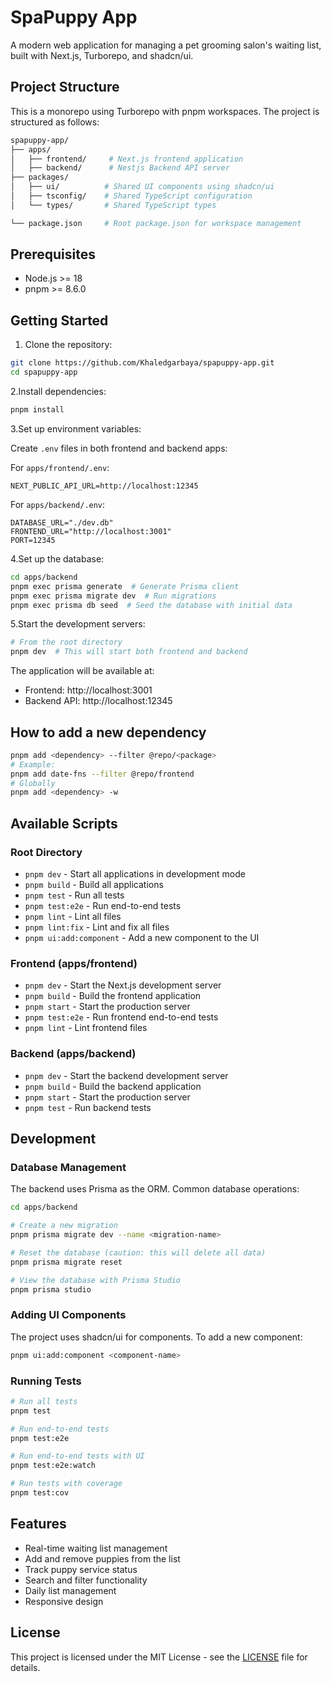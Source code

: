# SpaPuppy App

A modern web application for managing a pet grooming salon's waiting list, built with Next.js, Turborepo, and shadcn/ui.

## Project Structure

This is a monorepo using Turborepo with pnpm workspaces. The project is structured as follows:

```sh
spapuppy-app/
├── apps/
│   ├── frontend/     # Next.js frontend application
│   ├── backend/      # Nestjs Backend API server
├── packages/
│   ├── ui/          # Shared UI components using shadcn/ui
│   ├── tsconfig/    # Shared TypeScript configuration
│   └── types/       # Shared TypeScript types

└── package.json     # Root package.json for workspace management
```

## Prerequisites

- Node.js >= 18
- pnpm >= 8.6.0

## Getting Started

1. Clone the repository:

```bash
git clone https://github.com/Khaledgarbaya/spapuppy-app.git
cd spapuppy-app
```

2.Install dependencies:

```bash
pnpm install
```

3.Set up environment variables:

Create `.env` files in both frontend and backend apps:

For `apps/frontend/.env`:

```env
NEXT_PUBLIC_API_URL=http://localhost:12345
```

For `apps/backend/.env`:

```env
DATABASE_URL="./dev.db"
FRONTEND_URL="http://localhost:3001"
PORT=12345
```

4.Set up the database:

```bash
cd apps/backend
pnpm exec prisma generate  # Generate Prisma client
pnpm exec prisma migrate dev  # Run migrations
pnpm exec prisma db seed  # Seed the database with initial data
```

5.Start the development servers:

```bash
# From the root directory
pnpm dev  # This will start both frontend and backend
```

The application will be available at:

- Frontend: http://localhost:3001
- Backend API: http://localhost:12345

## How to add a new dependency

```bash
pnpm add <dependency> --filter @repo/<package>
# Example:
pnpm add date-fns --filter @repo/frontend
# Globally
pnpm add <dependency> -w    
```

## Available Scripts

### Root Directory

- `pnpm dev` - Start all applications in development mode
- `pnpm build` - Build all applications
- `pnpm test` - Run all tests
- `pnpm test:e2e` - Run end-to-end tests
- `pnpm lint` - Lint all files
- `pnpm lint:fix` - Lint and fix all files
- `pnpm ui:add:component` - Add a new component to the UI

### Frontend (apps/frontend)

- `pnpm dev` - Start the Next.js development server
- `pnpm build` - Build the frontend application
- `pnpm start` - Start the production server
- `pnpm test:e2e` - Run frontend end-to-end tests
- `pnpm lint` - Lint frontend files

### Backend (apps/backend)

- `pnpm dev` - Start the backend development server
- `pnpm build` - Build the backend application
- `pnpm start` - Start the production server
- `pnpm test` - Run backend tests

## Development

### Database Management

The backend uses Prisma as the ORM. Common database operations:

```bash
cd apps/backend

# Create a new migration
pnpm prisma migrate dev --name <migration-name>

# Reset the database (caution: this will delete all data)
pnpm prisma migrate reset

# View the database with Prisma Studio
pnpm prisma studio
```

### Adding UI Components

The project uses shadcn/ui for components. To add a new component:

```bash
pnpm ui:add:component <component-name>
```

### Running Tests

```bash
# Run all tests
pnpm test

# Run end-to-end tests
pnpm test:e2e

# Run end-to-end tests with UI
pnpm test:e2e:watch

# Run tests with coverage
pnpm test:cov
```

## Features

- Real-time waiting list management
- Add and remove puppies from the list
- Track puppy service status
- Search and filter functionality
- Daily list management
- Responsive design

## License

This project is licensed under the MIT License - see the [LICENSE](LICENSE) file for details.
